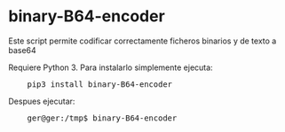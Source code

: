 # binary-B64-encoder

Este script permite codificar correctamente ficheros binarios y de texto a base64

Requiere Python 3. Para instalarlo simplemente ejecuta:

<pre>
    pip3 install binary-B64-encoder
</pre>

Despues ejecutar:

<pre>
    ger@ger:/tmp$ binary-B64-encoder
</pre>

